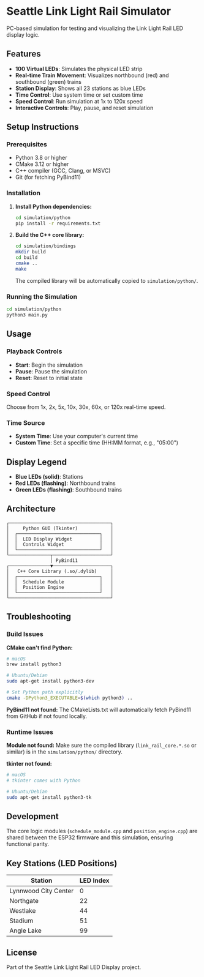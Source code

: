 # Seattle Link Light Rail Simulator

PC-based simulation for testing and visualizing the Link Light Rail LED display logic.

## Features

- **100 Virtual LEDs**: Simulates the physical LED strip
- **Real-time Train Movement**: Visualizes northbound (red) and southbound (green) trains
- **Station Display**: Shows all 23 stations as blue LEDs
- **Time Control**: Use system time or set custom time
- **Speed Control**: Run simulation at 1x to 120x speed
- **Interactive Controls**: Play, pause, and reset simulation

## Setup Instructions

### Prerequisites

- Python 3.8 or higher
- CMake 3.12 or higher
- C++ compiler (GCC, Clang, or MSVC)
- Git (for fetching PyBind11)

### Installation

1. **Install Python dependencies:**
   ```bash
   cd simulation/python
   pip install -r requirements.txt
   ```

2. **Build the C++ core library:**
   ```bash
   cd simulation/bindings
   mkdir build
   cd build
   cmake ..
   make
   ```

   The compiled library will be automatically copied to `simulation/python/`.

### Running the Simulation

```bash
cd simulation/python
python3 main.py
```

## Usage

### Playback Controls
- **Start**: Begin the simulation
- **Pause**: Pause the simulation
- **Reset**: Reset to initial state

### Speed Control
Choose from 1x, 2x, 5x, 10x, 30x, 60x, or 120x real-time speed.

### Time Source
- **System Time**: Use your computer's current time
- **Custom Time**: Set a specific time (HH:MM format, e.g., "05:00")

## Display Legend

- **Blue LEDs (solid)**: Stations
- **Red LEDs (flashing)**: Northbound trains
- **Green LEDs (flashing)**: Southbound trains

## Architecture

```
┌─────────────────────────────────────┐
│     Python GUI (Tkinter)            │
│  ┌──────────────────────────────┐   │
│  │  LED Display Widget          │   │
│  │  Controls Widget             │   │
│  └──────────────────────────────┘   │
└───────────────┬─────────────────────┘
                │ PyBind11
┌───────────────▼─────────────────────┐
│   C++ Core Library (.so/.dylib)     │
│  ┌──────────────────────────────┐   │
│  │  Schedule Module             │   │
│  │  Position Engine             │   │
│  └──────────────────────────────┘   │
└─────────────────────────────────────┘
```

## Troubleshooting

### Build Issues

**CMake can't find Python:**
```bash
# macOS
brew install python3

# Ubuntu/Debian
sudo apt-get install python3-dev

# Set Python path explicitly
cmake -DPython3_EXECUTABLE=$(which python3) ..
```

**PyBind11 not found:**
The CMakeLists.txt will automatically fetch PyBind11 from GitHub if not found locally.

### Runtime Issues

**Module not found:**
Make sure the compiled library (`link_rail_core.*.so` or similar) is in the `simulation/python/` directory.

**tkinter not found:**
```bash
# macOS
# tkinter comes with Python

# Ubuntu/Debian
sudo apt-get install python3-tk
```

## Development

The core logic modules (`schedule_module.cpp` and `position_engine.cpp`) are shared between the ESP32 firmware and this simulation, ensuring functional parity.

## Key Stations (LED Positions)

| Station | LED Index |
|---------|-----------|
| Lynnwood City Center | 0 |
| Northgate | 22 |
| Westlake | 44 |
| Stadium | 51 |
| Angle Lake | 99 |

## License

Part of the Seattle Link Light Rail LED Display project.
